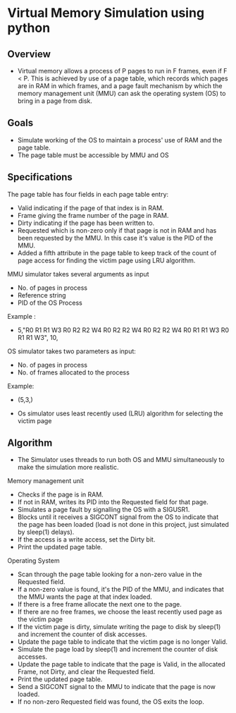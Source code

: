 # Virtual Memory Simulation using python

## Overview

* Virtual memory allows a process of P pages to run in F frames, even if F < P. This is achieved by use of a page table, which records which pages are in RAM in which frames, and a page fault mechanism by which the memory management unit (MMU) can ask the operating system (OS) to bring in a page from disk. 

## Goals
* Simulate working of the OS to maintain a process' use of RAM and the page table.
* The page table must be accessible by MMU and OS


## Specifications

The page table has four fields in each page table entry:
* Valid indicating if the page of that index is in RAM.
* Frame giving the frame number of the page in RAM.
* Dirty indicating if the page has been written to.
* Requested which is non-zero only if that page is not in RAM and has been requested by the MMU. In this case it's value is the PID of the MMU.
* Added a fifth attribute in the page table to keep track of the count of page access for finding the victim page using LRU algorithm.

MMU simulator takes several arguments as input

* No. of pages in process
* Reference string 
* PID of the OS Process

Example : 
* 5,"R0 R1 R1 W3 R0 R2 R2 W4 R0 R2 R2 W4 R0 R2 R2 W4 R0 R1 R1 W3 R0 R1 R1 W3", 10,

OS simulator takes two parameters as input:

* No. of pages in process
* No. of frames allocated to the process

Example: 
* (5,3,)

* Os simulator uses least recently used (LRU) algorithm for selecting the victim page



## Algorithm

* The Simulator uses threads to run both OS and MMU simultaneously to make the simulation more realistic.

Memory management unit
* Checks if the page is in RAM.
* If not in RAM, writes its PID into the Requested field for that page.
* Simulates a page fault by signalling the OS with a SIGUSR1.
* Blocks until it receives a SIGCONT signal from the OS to indicate that the page has been loaded (load is not done in this project, just simulated by sleep(1) delays).
* If the access is a write access, set the Dirty bit.
* Print the updated page table.

Operating System
* Scan through the page table looking for a non-zero value in the Requested field.
* If a non-zero value is found, it's the PID of the MMU, and indicates that the MMU wants the page at that index loaded.
* If there is a free frame allocate the next one to the page.
* If there are no free frames, we choose the least recently used page as the victim page
* If the victim page is dirty, simulate writing the page to disk by sleep(1) and increment the counter of disk accesses.
* Update the page table to indicate that the victim page is no longer Valid.
* Simulate the page load by sleep(1) and increment the counter of disk accesses.
* Update the page table to indicate that the page is Valid, in the allocated Frame, not Dirty, and clear the Requested field.
* Print the updated page table.
* Send a SIGCONT signal to the MMU to indicate that the page is now loaded.
* If no non-zero Requested field was found, the OS exits the loop.


